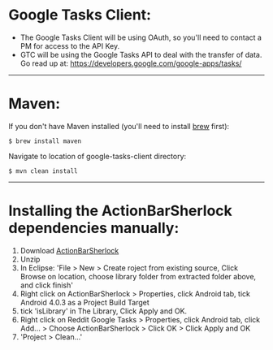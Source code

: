 Google Tasks Client:
===================

- The Google Tasks Client will be using OAuth, so you'll need to contact a PM for access to the API Key.
- GTC will be using the Google Tasks API to deal with the transfer of data. Go read up at: https://developers.google.com/google-apps/tasks/

------------------

Maven:
===================

If you don't have Maven installed (you'll need to install <a href="http://mxcl.github.com/homebrew/">brew</a> first):

    $ brew install maven

Navigate to location of google-tasks-client directory:

    $ mvn clean install


------------------

Installing the ActionBarSherlock dependencies manually:
==================
<ol>
  <li>Download <a href="https://github.com/JakeWharton/ActionBarSherlock/zipball/4.0.0">ActionBarSherlock</a></li>
  <li>Unzip</li>
  <li>In Eclipse: 'File > New > Create roject from existing source, Click Browse on location, choose library folder from extracted folder above, and click finish'</li>
  <li>Right click on ActionBarSherlock > Properties, click Android tab, tick Android 4.0.3 as a Project Build Target</li>
  <li>tick 'isLibrary' in The Library, Click Apply and OK.</li>
  <li>Right click on Reddit Google Tasks > Properties, click Android tab, click Add... > Choose ActionBarSherlock > Click OK > Click Apply and OK</li>
  <li>'Project > Clean...'</li>
</ol>